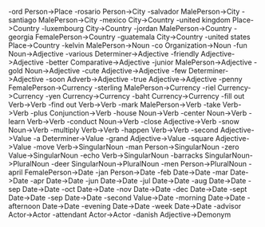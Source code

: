 -ord    Person->Place
-rosario    Person->City
-salvador    MalePerson->City
-santiago    MalePerson->City
-mexico    City->Country
-united kingdom    Place->Country
-luxembourg    City->Country
-jordan    MalePerson->Country
-georgia    FemalePerson->Country
-guatemala    City->Country
-united states    Place->Country
-kelvin    MalePerson->Noun
-co    Organization->Noun
-fun    Noun->Adjective
-various    Determiner->Adjective
-friendly    Adjective->Adjective
-better    Comparative->Adjective
-junior    MalePerson->Adjective
-gold    Noun->Adjective
-cute    Adjective->Adjective
-few    Determiner->Adjective
-soon    Adverb->Adjective
-true    Adjective->Adjective
-penny    FemalePerson->Currency
-sterling    MalePerson->Currency
-riel    Currency->Currency
-yen    Currency->Currency
-baht    Currency->Currency
-fill out    Verb->Verb
-find out    Verb->Verb
-mark    MalePerson->Verb
-take    Verb->Verb
-plus    Conjunction->Verb
-house    Noun->Verb
-center    Noun->Verb
-learn    Verb->Verb
-conduct    Noun->Verb
-close    Adjective->Verb
-snow    Noun->Verb
-multiply    Verb->Verb
-happen    Verb->Verb
-second    Adjective->Value
-a    Determiner->Value
-grand    Adjective->Value
-square    Adjective->Value
-move    Verb->SingularNoun
-man    Person->SingularNoun
-zero    Value->SingularNoun
-echo    Verb->SingularNoun
-barracks    SingularNoun->PluralNoun
-deer    SingularNoun->PluralNoun
-men    Person->PluralNoun
-april    FemalePerson->Date
-jan    Person->Date
-feb    Date->Date
-mar    Date->Date
-apr    Date->Date
-jun    Date->Date
-jul    Date->Date
-aug    Date->Date
-sep    Date->Date
-oct    Date->Date
-nov    Date->Date
-dec    Date->Date
-sept    Date->Date
-sep    Date->Date
-second    Value->Date
-morning    Date->Date
-afternoon    Date->Date
-evening    Date->Date
-week    Date->Date
-advisor    Actor->Actor
-attendant    Actor->Actor
-danish    Adjective->Demonym